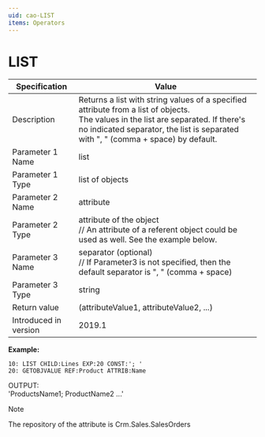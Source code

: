 ```yaml
---
uid: cao-LIST
items: Operators
---
```


# LIST 

| Specification         | Value                                                        |
| --------------------- | ------------------------------------------------------------ |
| Description           | Returns a list with string values of a specified attribute from a list of objects. <br> The values in the list are separated. If there's no indicated separator, the list is separated with ", " (comma + space) by default.           |
| Parameter 1 Name      | list                                                         |
| Parameter 1 Type      | list of objects                                    |
| Parameter 2 Name      | attribute                                                           |
| Parameter 2 Type      | attribute of the object <br/>// An attribute of a referent object could be used as well. See the example below.                                                         |
| Parameter 3 Name      | separator (optional) <br/>// If Parameter3 is not specified, then the default separator is ", " (comma + space)                                                           |
| Parameter 3 Type      | string                                                           |
| Return value          | (attributeValue1, attributeValue2, ...)                                                         |
| Introduced in version | 2019.1                                                       |


**Example:**
 
```
10: LIST CHILD:Lines EXP:20 CONST:'; '
20: GETOBJVALUE REF:Product ATTRIB:Name
```
OUTPUT: <br> 'ProductsName1; ProductName2 ...'

> [!NOTE] 
> 
> The repository of the attribute is Crm.Sales.SalesOrders
